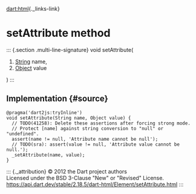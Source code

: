 [dart:html](../../dart-html/dart-html-library){._links-link}

setAttribute method
===================

::: {.section .multi-line-signature}
void setAttribute(

1.  [String](../../dart-core/string-class) name,
2.  [Object](../../dart-core/object-class) value

)
:::

Implementation {#source}
--------------

``` {.language-dart data-language="dart"}
@pragma('dart2js:tryInline')
void setAttribute(String name, Object value) {
  // TODO(41258): Delete these assertions after forcing strong mode.
  // Protect [name] against string conversion to "null" or "undefined".
  assert(name != null, 'Attribute name cannot be null');
  // TODO(sra): assert(value != null, 'Attribute value cannot be null.');
  _setAttribute(name, value);
}
```

::: {._attribution}
© 2012 the Dart project authors\
Licensed under the BSD 3-Clause \"New\" or \"Revised\" License.\
<https://api.dart.dev/stable/2.18.5/dart-html/Element/setAttribute.html>
:::
